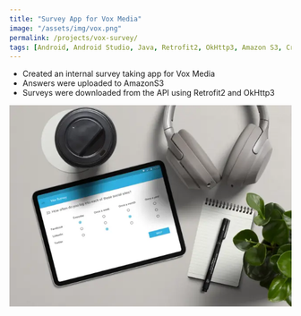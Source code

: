 ```yaml
---
title: "Survey App for Vox Media"
image: "/assets/img/vox.png"
permalink: /projects/vox-survey/
tags: [Android, Android Studio, Java, Retrofit2, OkHttp3, Amazon S3, Crashlytics]
---
```


- Created an internal survey taking app for Vox Media
- Answers were uploaded to AmazonS3
- Surveys were downloaded from the API using Retrofit2 and OkHttp3

<img src="/assets/img/cover-vox.webp">
